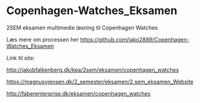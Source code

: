 # Copenhagen-Watches_Eksamen
2SEM eksamen multimedie løsning til Copenhagen Watches

Læs mere om processen her
https://github.com/jako2889/Copenhagen-Watches_Eksamen

Link til site:

http://jakobfalkenberg.dk/kea/2sem/eksamen/copenhagen_watches

https://magnusvjensen.dk/2_semester/eksamen/2.sem_eksamen_Website

http://faberenterprise.dk/eksamen/copenhagen_watches